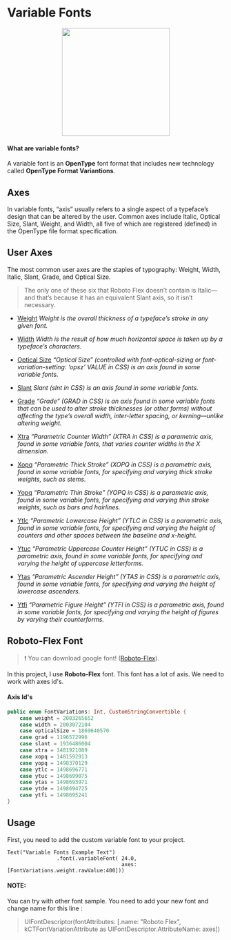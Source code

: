 # Variable Fonts


<p align="center">
  <img src="https://user-images.githubusercontent.com/92727947/213400987-efc8221d-d5bd-4348-9ee2-09e04439513c.gif" width="250"/>
</p>

#### What are variable fonts?

A variable font is an **OpenType** font format that includes new technology called **OpenType Format Variantions**.

## Axes

In variable fonts, “axis” usually refers to a single aspect of a typeface’s design that can be altered by the user.
Common axes include Italic, Optical Size, Slant, Weight, and Width, all five of which are registered (defined) in the OpenType file format specification.



## User Axes
The most common user axes are the staples of typography: Weight, Width, Italic, Slant, Grade, and Optical Size. 
> The only one of these six that Roboto Flex doesn’t contain is Italic—and that’s because it has an equivalent Slant axis, so it isn’t necessary.


- [Weight](https://fonts.google.com/knowledge/glossary/weight)
*Weight is the overall thickness of a typeface’s stroke in any given font.*

- [Width](https://fonts.google.com/knowledge/glossary/width)
*Width is the result of how much horizontal space is taken up by a typeface’s characters.*

- [Optical Size](https://fonts.google.com/knowledge/glossary/optical_size_axis)
*“Optical Size” (controlled with font-optical-sizing or font-variation-setting: ‘opsz’ VALUE in CSS) is an axis found in some variable fonts.*

- [Slant](https://fonts.google.com/knowledge/glossary/slant_axis)
*Slant (slnt in CSS) is an axis found in some variable fonts.*

- [Grade](https://fonts.google.com/knowledge/glossary/grade_axis)
*“Grade” (GRAD in CSS) is an axis found in some variable fonts that can be used to alter stroke thicknesses (or other forms) without affecting the type’s overall width, inter-letter spacing, or kerning—unlike altering weight.*

- [Xtra](https://fonts.google.com/knowledge/glossary/xtra_axis)
*“Parametric Counter Width” (XTRA in CSS) is a parametric axis, found in some variable fonts, that varies counter widths in the X dimension.*

- [Xopq](https://fonts.google.com/knowledge/glossary/xopq_axis)
*“Parametric Thick Stroke” (XOPQ in CSS) is a parametric axis, found in some variable fonts, for specifying and varying thick stroke weights, such as stems.*

- [Yopq](https://fonts.google.com/knowledge/glossary/yopq_axis)
*“Parametric Thin Stroke” (YOPQ in CSS) is a parametric axis, found in some variable fonts, for specifying and varying thin stroke weights, such as bars and hairlines.*

- [Ytlc](https://fonts.google.com/knowledge/glossary/ytlc_axis)
*“Parametric Lowercase Height” (YTLC in CSS) is a parametric axis, found in some variable fonts, for specifying and varying the height of counters and other spaces between the baseline and x-height.*

- [Ytuc](https://fonts.google.com/knowledge/glossary/ytuc_axis)
*“Parametric Uppercase Counter Height” (YTUC in CSS) is a parametric axis, found in some variable fonts, for specifying and varying the height of uppercase letterforms.*

- [Ytas](https://fonts.google.com/knowledge/glossary/ytas_axis)
*“Parametric Ascender Height” (YTAS in CSS) is a parametric axis, found in some variable fonts, for specifying and varying the height of lowercase ascenders.*

- [Ytfi](https://fonts.google.com/knowledge/glossary/ytfi_axis)
*“Parametric Figure Height” (YTFI in CSS) is a parametric axis, found in some variable fonts, for specifying and varying the height of figures by varying their counterforms.*



## Roboto-Flex Font

>❗️ You can download google font! ([Roboto-Flex](https://fonts.google.com/specimen/Roboto+Flex)).


In this project, I use **Roboto-Flex** font. This font has a lot of axis. 
We need to work with axes id's. 


#### Axis Id's
```swift
public enum FontVariations: Int, CustomStringConvertible {
    case weight = 2003265652
    case width = 2003072104
    case opticalSize = 1869640570
    case grad = 1196572996
    case slant = 1936486004
    case xtra = 1481921089
    case xopq = 1481592913
    case yopq = 1498370129
    case ytlc = 1498696771
    case ytuc = 1498699075
    case ytas = 1498693971
    case ytde = 1498694725
    case ytfi = 1498695241 
}
```

## Usage

First, you need to add the custom variable font to your project. 


``` 
Text("Variable Fonts Example Text")
                .font(.variableFont( 24.0,
                                     axes: [FontVariations.weight.rawValue:400]))

```



#### NOTE:

You can try with other font sample. You need to add your new font and change name for this line :

> UIFontDescriptor(fontAttributes: [.name: "Roboto Flex", kCTFontVariationAttribute as UIFontDescriptor.AttributeName: axes])






